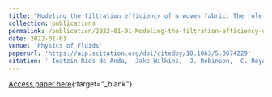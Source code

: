 ```yaml
---
title: "Modeling the filtration efficiency of a woven fabric: The role of multiple lengthscales"
collection: publications
permalink: /publication/2022-01-01-Modeling-the-filtration-efficiency-of-a-woven-fabric-The-role-of-multiple-lengthscales
date: 2022-01-01
venue: 'Physics of Fluids'
paperurl: 'https://aip.scitation.org/doi/citedby/10.1063/5.0074229'
citation: ' Ioatzin Rios de Anda,  Jake Wilkins,  J. Robinson,  C. Royall,  Richard Sear, &quot;Modeling the filtration efficiency of a woven fabric: The role of multiple lengthscales.&quot; Physics of Fluids, 2022.'
---
```

[Access paper here](https://aip.scitation.org/doi/citedby/10.1063/5.0074229){:target="_blank"}
